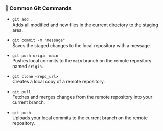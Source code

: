 ### 🔧 Common Git Commands

- `git add .`  
  Adds all modified and new files in the current directory to the staging area.

- `git commit -m "message"`  
  Saves the staged changes to the local repository with a message.

- `git push origin main`  
  Pushes local commits to the `main` branch on the remote repository named `origin`.

- `git clone <repo_url>`  
  Creates a local copy of a remote repository.

- `git pull`  
  Fetches and merges changes from the remote repository into your current branch.

- `git push`  
  Uploads your local commits to the current branch on the remote repository.